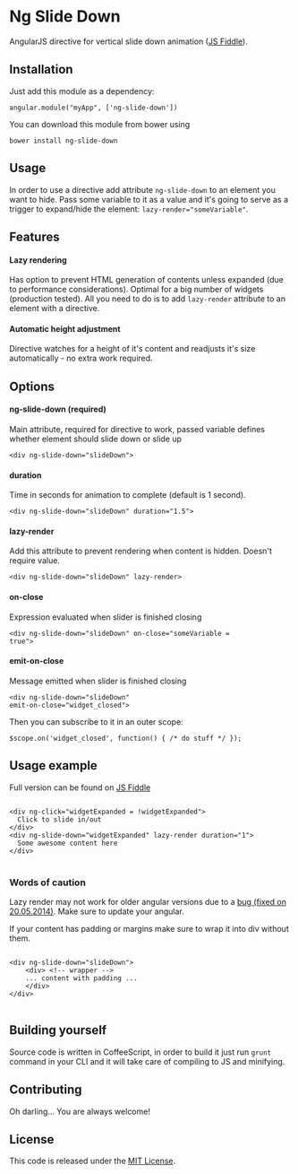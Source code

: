 Ng Slide Down
=================

AngularJS directive for vertical slide down animation ([JS Fiddle](http://jsfiddle.net/therusskiy/JR3C7/4/)).
## Installation
Just add this module as a dependency: 

<code>angular.module("myApp", ['ng-slide-down'])</code>

You can download this module from bower using

<code>bower install ng-slide-down</code>
## Usage
In order to use a directive add attribute <code>ng-slide-down</code> to an element you want to hide. Pass some variable to it as a value and it's going to serve as a trigger to expand/hide the element: <code>lazy-render="someVariable"</code>.
## Features
#### Lazy rendering
Has option to prevent HTML generation of contents unless expanded (due to performance considerations). Optimal for a big number of widgets (production tested).
All you need to do is to add <code>lazy-render</code> attribute to an element with a directive.
#### Automatic height adjustment
Directive watches for a height of it's content and readjusts it's size automatically - no extra work required. 
## Options
#### ng-slide-down (required)
Main attribute, required for directive to work, passed variable defines whether element should slide down or slide up

<code>&lt;div ng-slide-down=&quot;slideDown&quot;&gt;</code>
#### duration
Time in seconds for animation to complete (default is 1 second).

<code>&lt;div ng-slide-down=&quot;slideDown&quot; duration=&quot;1.5&quot;&gt;</code>
#### lazy-render
Add this attribute to prevent rendering when content is hidden. Doesn't require value.

<code>&lt;div ng-slide-down=&quot;slideDown&quot; lazy-render&gt;</code>
#### on-close
Expression evaluated when slider is finished closing

<code>&lt;div ng-slide-down=&quot;slideDown&quot; on-close=&quot;someVariable = true&quot;&gt;</code>
#### emit-on-close
Message emitted when slider is finished closing

<code>&lt;div ng-slide-down=&quot;slideDown&quot; emit-on-close=&quot;widget_closed&quot;&gt;</code>

Then you can subscribe to it in an outer scope:

<pre><code>$scope.on('widget_closed', function() { /* do stuff */ });</code></pre>
 
## Usage example
Full version can be found on [JS Fiddle](http://jsfiddle.net/therusskiy/JR3C7/4/)
 
<pre>
<code>
&lt;div ng-click=&quot;widgetExpanded = !widgetExpanded&quot;&gt;
  Click to slide in/out
&lt;/div&gt;
&lt;div ng-slide-down=&quot;widgetExpanded&quot; lazy-render duration=&quot;1&quot;&gt;
  Some awesome content here
&lt;/div&gt;
</code>
</pre>

### Words of caution
Lazy render may not work for older angular versions due to a
  [bug (fixed on 20.05.2014)](https://github.com/angular/angular.js/pull/7499). Make sure to update your angular.
  
If your content has padding or margins make sure to wrap it into div without them.

<pre>
<code>
&lt;div ng-slide-down=&quot;slideDown&quot;&gt;
    &lt;div&gt; &lt;!-- wrapper --&gt;  
    ... content with padding ...
    &lt;/div&gt;  
&lt;/div&gt;
</code>
</pre>

## Building yourself
Source code is written in CoffeeScript, in order to build it just run <code>grunt</code> command in your CLI and it will take care of compiling to JS and minifying.

## Contributing
Oh darling... You are always welcome!
## License

This code is released under the [MIT License](http://www.opensource.org/licenses/MIT).
